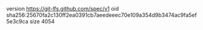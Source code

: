 version https://git-lfs.github.com/spec/v1
oid sha256:25670fa2c130ff2ea0391cb7aeedeeec70e109a354d9b3474ac9fa5ef5e3c9ca
size 4054
